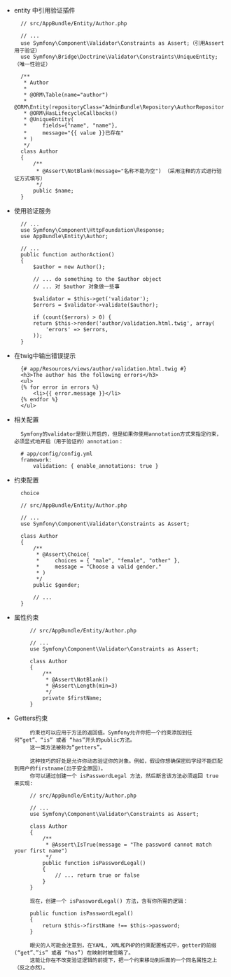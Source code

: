 - entity 中引用验证插件

		// src/AppBundle/Entity/Author.php
	 
		// ...
		use Symfony\Component\Validator\Constraints as Assert;（引用Assert 用于验证）
		use Symfony\Bridge\Doctrine\Validator\Constraints\UniqueEntity; （唯一性验证）
		 
		/**
		 * Author
		 *
		 * @ORM\Table(name="author")
		 * @ORM\Entity(repositoryClass="AdminBundle\Repository\AuthorRepository")
		 * @ORM\HasLifecycleCallbacks()
		 * @UniqueEntity(
		 *     fields={"name", "name"},
		 *     message="{{ value }}已存在"
		 * )
		 */
		class Author
		{
		    /**
		     * @Assert\NotBlank(message="名称不能为空") （采用注释的方式进行验证方式填写）
		     */
		    public $name;
		}

- 使用验证服务

		// ...
		use Symfony\Component\HttpFoundation\Response;
		use AppBundle\Entity\Author;
		 
		// ...
		public function authorAction()
		{
		    $author = new Author();
		 
		    // ... do something to the $author object
		    // ... 对 $author 对象做一些事
		 
		    $validator = $this->get('validator');
		    $errors = $validator->validate($author);
		 
		    if (count($errors) > 0) {
		    return $this->render('author/validation.html.twig', array(
		        'errors' => $errors,
		    ));
		}

- 在twig中输出错误提示

		{# app/Resources/views/author/validation.html.twig #}
		<h3>The author has the following errors</h3>
		<ul>
		{% for error in errors %}
		    <li>{{ error.message }}</li>
		{% endfor %}
		</ul>

- 相关配置

		Symfony的validator是默认开启的，但是如果你使用annotation方式来指定约束，必须显式地开启（用于验证的）annotation：

		# app/config/config.yml
		framework:
		    validation: { enable_annotations: true }

- 约束配置

		choice 

		// src/AppBundle/Entity/Author.php
		 
		// ...
		use Symfony\Component\Validator\Constraints as Assert;
		 
		class Author
		{
		    /**
		     * @Assert\Choice(
		     *     choices = { "male", "female", "other" },
		     *     message = "Choose a valid gender."
		     * )
		     */
		    public $gender;
		 
		    // ...
		}

 - 属性约束

			// src/AppBundle/Entity/Author.php
			 
			// ...
			use Symfony\Component\Validator\Constraints as Assert;
			 
			class Author
			{
			    /**
			     * @Assert\NotBlank()
			     * @Assert\Length(min=3)
			     */
			    private $firstName;
			}

 - Getters约束 

			约束也可以应用于方法的返回值。Symfony允许你把一个约束添加到任何“get”、“is” 或者 “has”开头的public方法。
			这一类方法被称为“getters”。
			
			这种技巧的好处是允许你动态验证你的对象。例如，假设你想确保密码字段不能匹配到用户的firstname(出于安全原因)。
			你可以通过创建一个 isPasswordLegal 方法，然后断言该方法必须返回 true 来实现:
			
			// src/AppBundle/Entity/Author.php
			 
			// ...
			use Symfony\Component\Validator\Constraints as Assert;
			 
			class Author
			{
			    /**
			     * @Assert\IsTrue(message = "The password cannot match your first name")
			     */
			    public function isPasswordLegal()
			    {
			        // ... return true or false
			    }
			}
			
			现在，创建一个 isPasswordLegal() 方法，含有你所需的逻辑：
			
			public function isPasswordLegal()
			{
			    return $this->firstName !== $this->password;
			}
			
			眼尖的人可能会注意到，在YAML, XML和PHP的约束配置格式中，getter的前缀(“get”、”is” 或者 “has”) 在映射时被忽略了。
			这能让你在不改变验证逻辑的前提下，把一个约束移动到后面的一个同名属性之上（反之亦然）。